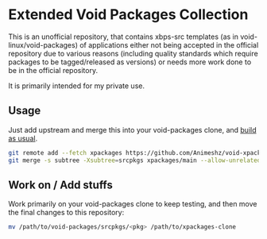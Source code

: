 # Extended Void Packages Collection

This is an unofficial repository, that contains xbps-src templates (as in void-linux/void-packages) of applications either not being accepted in the official repository due to various reasons (including quality standards which require packages to be tagged/released as versions) or needs more work done to be in the official repository.

It is primarily intended for my private use.


## Usage

Just add upstream and merge this into your void-packages clone, and [build as usual](https://github.com/void-linux/void-packages#quick-start).

```bash
git remote add --fetch xpackages https://github.com/Animeshz/void-xpackages
git merge -s subtree -Xsubtree=srcpkgs xpackages/main --allow-unrelated-histories --no-edit
```

## Work on / Add stuffs

Work primarily on your void-packages clone to keep testing, and then move the final changes to this repository:

```bash
mv /path/to/void-packages/srcpkgs/<pkg> /path/to/xpackages-clone
```
